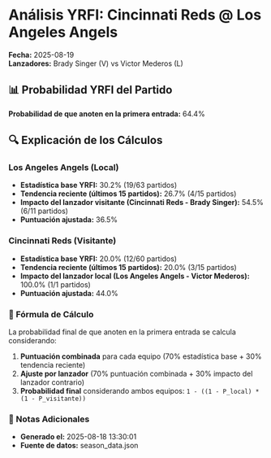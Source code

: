 # Análisis YRFI: Cincinnati Reds @ Los Angeles Angels

**Fecha:** 2025-08-19  
**Lanzadores:** Brady Singer (V) vs Victor Mederos (L)

## 📊 Probabilidad YRFI del Partido

**Probabilidad de que anoten en la primera entrada:** 64.4%

## 🔍 Explicación de los Cálculos

### Los Angeles Angels (Local)
- **Estadística base YRFI:** 30.2% (19/63 partidos)
- **Tendencia reciente (últimos 15 partidos):** 26.7% (4/15 partidos)
- **Impacto del lanzador visitante (Cincinnati Reds - Brady Singer):** 54.5% (6/11 partidos)
- **Puntuación ajustada:** 36.5%

### Cincinnati Reds (Visitante)
- **Estadística base YRFI:** 20.0% (12/60 partidos)
- **Tendencia reciente (últimos 15 partidos):** 20.0% (3/15 partidos)
- **Impacto del lanzador local (Los Angeles Angels - Victor Mederos):** 100.0% (1/1 partidos)
- **Puntuación ajustada:** 44.0%

### 📝 Fórmula de Cálculo

La probabilidad final de que anoten en la primera entrada se calcula considerando:
1. **Puntuación combinada** para cada equipo (70% estadística base + 30% tendencia reciente)
2. **Ajuste por lanzador** (70% puntuación combinada + 30% impacto del lanzador contrario)
3. **Probabilidad final** considerando ambos equipos: `1 - ((1 - P_local) * (1 - P_visitante))`

### 📌 Notas Adicionales

- **Generado el:** 2025-08-18 13:30:01
- **Fuente de datos:** season_data.json
